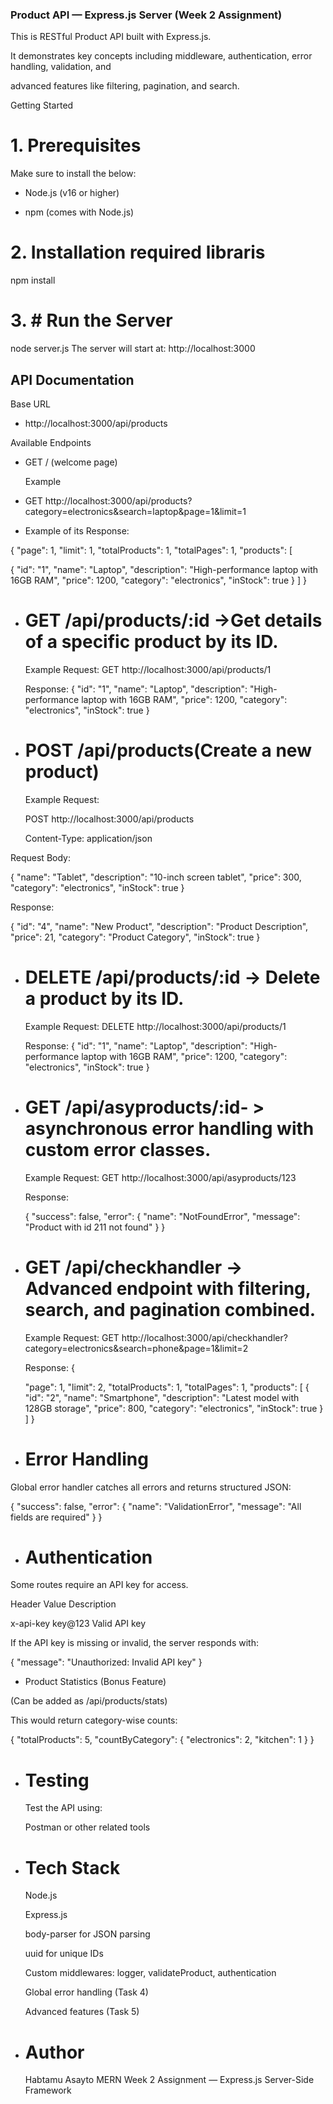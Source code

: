 ### Product API — Express.js Server (Week 2 Assignment)

This is RESTful Product API built with Express.js.

It demonstrates key concepts including middleware, authentication, error handling, validation, and

advanced features like filtering, pagination, and search.

Getting Started

# 1. Prerequisites

Make sure to install the below:

- Node.js (v16 or higher)

- npm (comes with Node.js)

# 2. Installation required libraris

npm install

# 3. # Run the Server

node server.js
The server will start at: http://localhost:3000

## API Documentation

Base URL

- http://localhost:3000/api/products

Available Endpoints

- GET / (welcome page)

  Example

- GET http://localhost:3000/api/products?category=electronics&search=laptop&page=1&limit=1

- Example of its Response:

{
"page": 1,
"limit": 1,
"totalProducts": 1,
"totalPages": 1,
"products": [

{
"id": "1",
"name": "Laptop",
"description": "High-performance laptop with 16GB RAM",
"price": 1200,
"category": "electronics",
"inStock": true
}
]
}

- # GET /api/products/:id ->Get details of a specific product by its ID.

  Example Request: GET http://localhost:3000/api/products/1

  Response:
  {
  "id": "1",
  "name": "Laptop",
  "description": "High-performance laptop with 16GB RAM",
  "price": 1200,
  "category": "electronics",
  "inStock": true
  }

- # POST /api/products(Create a new product)

  Example Request:

  POST http://localhost:3000/api/products

  Content-Type: application/json

Request Body:

{
"name": "Tablet",
"description": "10-inch screen tablet",
"price": 300,
"category": "electronics",
"inStock": true
}

Response:

{
"id": "4",
"name": "New Product",
"description": "Product Description",
"price": 21,
"category": "Product Category",
"inStock": true
}

- # DELETE /api/products/:id -> Delete a product by its ID.

  Example Request: DELETE http://localhost:3000/api/products/1

  Response:
  {
  "id": "1",
  "name": "Laptop",
  "description": "High-performance laptop with 16GB RAM",
  "price": 1200,
  "category": "electronics",
  "inStock": true
  }

- # GET /api/asyproducts/:id- > asynchronous error handling with custom error classes.

  Example Request: GET http://localhost:3000/api/asyproducts/123

  Response:

  {
  "success": false,
  "error": {
  "name": "NotFoundError",
  "message": "Product with id 211 not found"
  }
  }

- # GET /api/checkhandler -> Advanced endpoint with filtering, search, and pagination combined.

  Example Request: GET http://localhost:3000/api/checkhandler?category=electronics&search=phone&page=1&limit=2

  Response:
  {

  "page": 1,
  "limit": 2,
  "totalProducts": 1,
  "totalPages": 1,
  "products": [
  {
  "id": "2",
  "name": "Smartphone",
  "description": "Latest model with 128GB storage",
  "price": 800,
  "category": "electronics",
  "inStock": true
  }
  ]
  }

- # Error Handling

Global error handler catches all errors and returns structured JSON:

{
"success": false,
"error": {
"name": "ValidationError",
"message": "All fields are required"
}
}

- # Authentication

Some routes require an API key for access.

Header Value Description

x-api-key key@123 Valid API key

If the API key is missing or invalid, the server responds with:

{ "message": "Unauthorized: Invalid API key" }

- Product Statistics (Bonus Feature)

(Can be added as /api/products/stats)

This would return category-wise counts:

{
"totalProducts": 5,
"countByCategory": {
"electronics": 2,
"kitchen": 1
}
}

- # Testing

  Test the API using:

  Postman or other related tools

- # Tech Stack

  Node.js

  Express.js

  body-parser for JSON parsing

  uuid for unique IDs

  Custom middlewares: logger, validateProduct, authentication

  Global error handling (Task 4)

  Advanced features (Task 5)

- # Author

  Habtamu Asayto
  MERN Week 2 Assignment — Express.js Server-Side Framework
